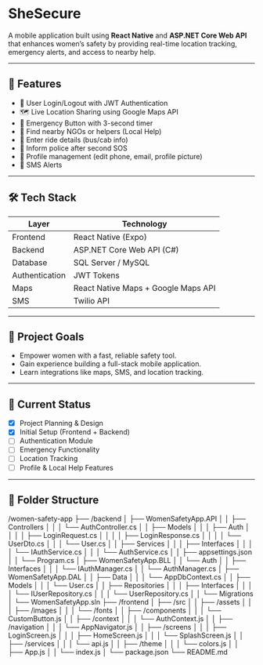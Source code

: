# SheSecure

A mobile application built using **React Native** and **ASP.NET Core Web API** that enhances women’s safety by providing real-time location tracking, emergency alerts, and access to nearby help.

---

## 📱 Features

- 🔐 User Login/Logout with JWT Authentication
- 🗺️ Live Location Sharing using Google Maps API
- 🚨 Emergency Button with 3-second timer
- 🤝 Find nearby NGOs or helpers (Local Help)
- 🚌 Enter ride details (bus/cab info)
- 👮 Inform police after second SOS
- 👤 Profile management (edit phone, email, profile picture)
- 📩 SMS Alerts

---

## 🛠️ Tech Stack

| Layer         | Technology                  |
|--------------|-----------------------------|
| Frontend     | React Native (Expo)         |
| Backend      | ASP.NET Core Web API (C#)   |
| Database     | SQL Server / MySQL          |
| Authentication | JWT Tokens               |
| Maps         | React Native Maps + Google Maps API |
| SMS          | Twilio API                  |

---

## 🧠 Project Goals

- Empower women with a fast, reliable safety tool.
- Gain experience building a full-stack mobile application.
- Learn integrations like maps, SMS, and location tracking.

---

## 📅 Current Status

- [x] Project Planning & Design
- [x] Initial Setup (Frontend + Backend)
- [ ] Authentication Module
- [ ] Emergency Functionality
- [ ] Location Tracking
- [ ] Profile & Local Help Features

---

## 📁 Folder Structure
/women-safety-app
├── /backend
│   ├── WomenSafetyApp.API
│   │   ├── Controllers
│   │   │   └── AuthController.cs
│   │   ├── Models
│   │   │   ├── Auth
│   │   │   │   ├── LoginRequest.cs
│   │   │   │   ├── LoginResponse.cs
│   │   │   │   └── UserDto.cs
│   │   │   └── User.cs
│   │   ├── Services
│   │   │   ├── Interfaces
│   │   │   │   └── IAuthService.cs
│   │   │   └── AuthService.cs
│   │   ├── appsettings.json
│   │   └── Program.cs
│   ├── WomenSafetyApp.BLL
│   │   └── Auth
│   │       ├── Interfaces
│   │       │   └── IAuthManager.cs
│   │       └── AuthManager.cs
│   ├── WomenSafetyApp.DAL
│   │   ├── Data
│   │   │   └── AppDbContext.cs
│   │   ├── Models
│   │   │   └── User.cs
│   │   ├── Repositories
│   │   │   ├── Interfaces
│   │   │   │   └── IUserRepository.cs
│   │   │   └── UserRepository.cs
│   │   └── Migrations
│   └── WomenSafetyApp.sln
├── /frontend
│   ├── /src
│   │   ├── /assets
│   │   │   ├── /images
│   │   │   └── /fonts
│   │   ├── /components
│   │   │   └── CustomButton.js
│   │   ├── /context
│   │   │   └── AuthContext.js
│   │   ├── /navigation
│   │   │   └── AppNavigator.js
│   │   ├── /screens
│   │   │   ├── LoginScreen.js
│   │   │   ├── HomeScreen.js
│   │   │   └── SplashScreen.js
│   │   ├── /services
│   │   │   └── api.js
│   │   ├── /theme
│   │   │   └── colors.js
│   │   ├── App.js
│   │   └── index.js
│   └── package.json
└── README.md
